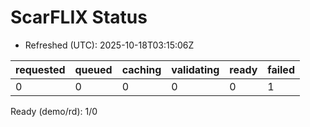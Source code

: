 # ScarFLIX Status

* Refreshed (UTC): 2025-10-18T03:15:06Z

| requested | queued | caching | validating | ready | failed |
|-----------|--------|---------|------------|-------|--------|
| 0 | 0 | 0 | 0 | 0 | 1 |

Ready (demo/rd): 1/0
